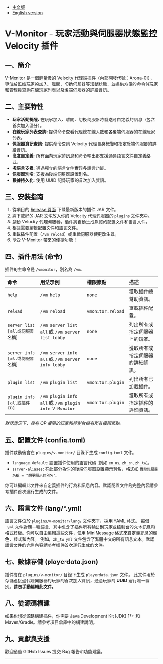 - [中文版](./README.md)
- [English version](./README_EN.md)

# V-Monitor - 玩家活動與伺服器狀態監控 Velocity 插件

## 一、簡介
V-Monitor 是一個輕量級的 Velocity 代理端插件（內部開發代號：Arona-01），專注於監控玩家的加入、離開、切換伺服器等活動狀態，並提供方便的命令供玩家和管理員查詢在線玩家列表以及後端伺服器的詳細資訊。

## 二、主要特性
* **玩家活動提醒:** 在玩家加入、離開、切換伺服器時發送可自定義的訊息（包含首次加入區分）。
* **在線玩家列表查詢:** 提供命令查看代理總在線人數和各後端伺服器的在線玩家列表。
* **伺服器資訊查詢:** 提供命令查詢 Velocity 代理自身概覽和指定後端伺服器的詳細資訊。
* **高度自定義:** 所有面向玩家的訊息和命令輸出都支援通過語言文件自定義格式。
* **多語言支援:** 通過獨立的語言文件實現多語言功能。
* **伺服器別名:** 支援為後端伺服器設置別名。
* **數據持久化:** 使用 UUID 記錄玩家的首次加入資訊。

## 三、安裝指南
1.  從項目的 [Release 頁面](https://github.com/MC-Nirvana/V-Monitor/releases/latest) 下載最新版本的插件 JAR 文件。
2.  將下載好的 JAR 文件放入你的 Velocity 代理伺服器的 `plugins` 文件夾中。
3.  啟動 Velocity 代理伺服器。插件將自動生成默認的配置文件和語言文件。
4.  根據需要編輯配置文件和語言文件。
5.  重載插件配置（`/vm reload`）或重啟伺服器使更改生效。
6.  享受 V-Monitor 帶來的便捷功能！

## 四、插件用法 (命令)
插件的主命令是 `/vmonitor`，別名為 `/vm`。

| 命令                            | 用法示例                                             | 權限節點          | 描述                             |
|:--------------------------------|:-----------------------------------------------------|:------------------|:---------------------------------|
| `help`                          | `/vm help`                                           | `none`            | 獲取插件總幫助資訊。             |
| `reload`                        | `/vm reload`                                         | `vmonitor.reload` | 重載插件配置。                   |
| `server list [all或伺服器名稱]` | `/vm server list all` 或 `/vm server list lobby`     | `none`            | 列出所有或指定伺服器上的玩家。   |
| `server info [all或伺服器名稱]` | `/vm server info all` 或 `/vm server info lobby`     | `none`            | 獲取所有或指定伺服器的詳細資訊。 |
| `plugin list`                   | `/vm plugin list`                                    | `vmonitor.plugin` | 列出所有已加載插件。             |
| `plugin info [all或插件ID]`     | `/vm plugin info all` 或 `/vm plugin info V-Monitor` | `vmonitor.plugin` | 獲取所有或指定插件的詳細資訊。   |

*默認情況下，擁有 OP 權限的玩家和控制台擁有所有權限節點。*

## 五、配置文件 (config.toml)
插件啟動後會在 `plugins/v-monitor/` 目錄下生成 `config.toml` 文件。

* `language.default`: 設置插件使用的語言代碼 (例如 `en_us`, `zh_cn`, `zh_tw`)。
* `server-aliases`: 在此部分為你的後端伺服器設置顯示別名，格式如 `實際伺服器名稱 = "想要顯示的別名"`。

你可以編輯此文件來自定義插件的行為和訊息內容。默認配置文件的完整內容請參考插件首次運行生成的文件。

## 六、語言文件 (lang/*.yml)
語言文件位於 `plugins/v-monitor/lang/` 文件夾下，採用 YAML 格式。
每個 `.yml` 文件對應一種語言，其中包含了插件所有輸出到玩家或控制台的文本訊息和格式模板。你可以自由編輯這些文件，使用 MiniMessage 格式來自定義訊息的顏色、樣式和內容。
例如，`zh_tw.yml` 文件包含了繁體中文的所有訊息文本。默認語言文件的完整內容請參考插件首次運行生成的文件。

## 七、數據存儲 (playerdata.json)
插件會在 `plugins/v-monitor/` 目錄下生成 `playerdata.json` 文件。
此文件用於存儲連接過代理伺服器的玩家的首次加入資訊，通過玩家的 **UUID** 進行唯一識別。**請勿手動編輯此文件。**

## 八、從源碼構建
如果你想從源碼構建插件，你需要 Java Development Kit (JDK) 17+ 和 Maven/Gradle。請參考項目倉庫中的構建說明。

## 九、貢獻與支援
歡迎通過 GitHub Issues 提交 Bug 報告和功能建議。

---
